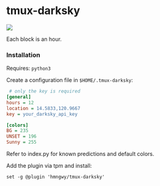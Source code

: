 # tmux-darksky

![](https://user-images.githubusercontent.com/1647347/31725286-8c6ebc2c-b456-11e7-8e14-84b77f447e57.png)

Each block is an hour.

### Installation

Requires: `python3`

Create a configuration file in `$HOME/.tmux-darksky`:

```ini
 # only the key is required
[general]
hours = 12
location = 14.5833,120.9667
key = your_darksky_api_key

[colors]
BG = 235
UNSET = 196
Sunny = 255
```

Refer to index.py for known predictions and default colors.

Add the plugin via tpm and install:

```
set -g @plugin 'hmngwy/tmux-darksky'
```


